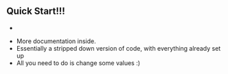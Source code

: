## Quick Start!!!
+
- More documentation inside.
- Essentially a stripped down version of code, with everything already set up
- All you need to do is change some values :)
